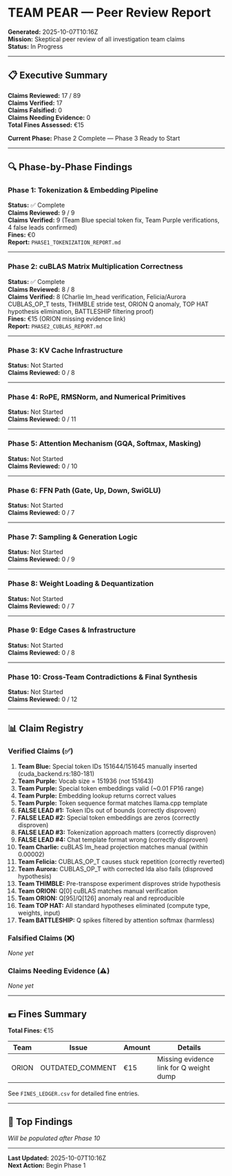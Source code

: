 # TEAM PEAR — Peer Review Report
**Generated:** 2025-10-07T10:16Z  
**Mission:** Skeptical peer review of all investigation team claims  
**Status:** In Progress

---

## 📋 Executive Summary

**Claims Reviewed:** 17 / 89  
**Claims Verified:** 17  
**Claims Falsified:** 0  
**Claims Needing Evidence:** 0  
**Total Fines Assessed:** €15  

**Current Phase:** Phase 2 Complete — Phase 3 Ready to Start

---

## 🔍 Phase-by-Phase Findings

### Phase 1: Tokenization & Embedding Pipeline
**Status:** ✅ Complete  
**Claims Reviewed:** 9 / 9  
**Claims Verified:** 9 (Team Blue special token fix, Team Purple verifications, 4 false leads confirmed)  
**Fines:** €0  
**Report:** `PHASE1_TOKENIZATION_REPORT.md`

---

### Phase 2: cuBLAS Matrix Multiplication Correctness
**Status:** ✅ Complete  
**Claims Reviewed:** 8 / 8  
**Claims Verified:** 8 (Charlie lm_head verification, Felicia/Aurora CUBLAS_OP_T tests, THIMBLE stride test, ORION Q anomaly, TOP HAT hypothesis elimination, BATTLESHIP filtering proof)  
**Fines:** €15 (ORION missing evidence link)  
**Report:** `PHASE2_CUBLAS_REPORT.md`

---

### Phase 3: KV Cache Infrastructure
**Status:** Not Started  
**Claims Reviewed:** 0 / 8

---

### Phase 4: RoPE, RMSNorm, and Numerical Primitives
**Status:** Not Started  
**Claims Reviewed:** 0 / 11

---

### Phase 5: Attention Mechanism (GQA, Softmax, Masking)
**Status:** Not Started  
**Claims Reviewed:** 0 / 10

---

### Phase 6: FFN Path (Gate, Up, Down, SwiGLU)
**Status:** Not Started  
**Claims Reviewed:** 0 / 7

---

### Phase 7: Sampling & Generation Logic
**Status:** Not Started  
**Claims Reviewed:** 0 / 9

---

### Phase 8: Weight Loading & Dequantization
**Status:** Not Started  
**Claims Reviewed:** 0 / 7

---

### Phase 9: Edge Cases & Infrastructure
**Status:** Not Started  
**Claims Reviewed:** 0 / 8

---

### Phase 10: Cross-Team Contradictions & Final Synthesis
**Status:** Not Started  
**Claims Reviewed:** 0 / 12

---

## 📊 Claim Registry

### Verified Claims (✅)
1. **Team Blue:** Special token IDs 151644/151645 manually inserted (cuda_backend.rs:180-181)
2. **Team Purple:** Vocab size = 151936 (not 151643)
3. **Team Purple:** Special token embeddings valid (~0.01 FP16 range)
4. **Team Purple:** Embedding lookup returns correct values
5. **Team Purple:** Token sequence format matches llama.cpp template
6. **FALSE LEAD #1:** Token IDs out of bounds (correctly disproven)
7. **FALSE LEAD #2:** Special token embeddings are zeros (correctly disproven)
8. **FALSE LEAD #3:** Tokenization approach matters (correctly disproven)
9. **FALSE LEAD #4:** Chat template format wrong (correctly disproven)
10. **Team Charlie:** cuBLAS lm_head projection matches manual (within 0.00002)
11. **Team Felicia:** CUBLAS_OP_T causes stuck repetition (correctly reverted)
12. **Team Aurora:** CUBLAS_OP_T with corrected lda also fails (disproved hypothesis)
13. **Team THIMBLE:** Pre-transpose experiment disproves stride hypothesis
14. **Team ORION:** Q[0] cuBLAS matches manual verification
15. **Team ORION:** Q[95]/Q[126] anomaly real and reproducible
16. **Team TOP HAT:** All standard hypotheses eliminated (compute type, weights, input)
17. **Team BATTLESHIP:** Q spikes filtered by attention softmax (harmless)

### Falsified Claims (❌)
*None yet*

### Claims Needing Evidence (⚠️)
*None yet*

---

## 💶 Fines Summary

**Total Fines:** €15

| Team | Issue | Amount | Details |
|------|-------|--------|----------|
| ORION | OUTDATED_COMMENT | €15 | Missing evidence link for Q weight dump |

See `FINES_LEDGER.csv` for detailed fine entries.

---

## 🎯 Top Findings

*Will be populated after Phase 10*

---

**Last Updated:** 2025-10-07T10:16Z  
**Next Action:** Begin Phase 1

